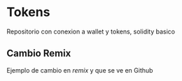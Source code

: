 # Tokens
Repositorio con conexion a wallet y tokens, solidity basico

## Cambio Remix

Ejemplo de cambio en *remix* y que se ve en Github